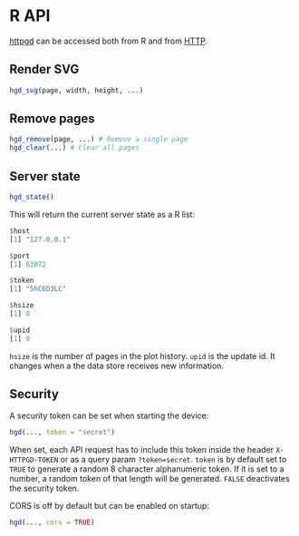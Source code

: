 # R API

[httpgd](../README.md) can be accessed both from R and from [HTTP](HttpApi.md).

## Render SVG

```R
hgd_svg(page, width, height, ...)
```

## Remove pages

```R
hgd_remove(page, ...) # Remove a single page
hgd_clear(...) # Clear all pages
```

## Server state

```R
hgd_state()
```

This will return the current server state as a R list:

```R
$host
[1] "127.0.0.1"

$port
[1] 63072

$token
[1] "5hC6D3LC"

$hsize
[1] 0

$upid
[1] 0
```
`hsize` is the number of pages in the plot history.
`upid` is the update id. It changes when a the data store receives new information.

## Security

A security token can be set when starting the device:

```R
hgd(..., token = "secret")
```

When set, each API request has to include this token inside the header `X-HTTPGD-TOKEN` or as a query param `?token=secret`.
`token` is by default set to `TRUE` to generate a random 8 character alphanumeric token. If it is set to a number, a random token of that length will be generated. `FALSE` deactivates the security token.

CORS is off by default but can be enabled on startup:

```R
hgd(..., cors = TRUE)
```
